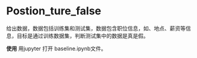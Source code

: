 # Postion_ture_false

给出数据，数据包括训练集和测试集，数据包含职位信息，如、地点、薪资等信息，目标是通过训练数据集，判断测试集中的数据是真是假。

**使用**
用jupyter  打开 baseline.ipynb文件。
